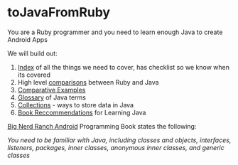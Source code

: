 # toJavaFromRuby
You are a Ruby programmer and you need to learn enough Java to create Android Apps

We will build out:

1. [Index](Index.md) of all the things we need to cover, has checklist so we know when its covered
1. High level [comparisons](Comparsion.md) between Ruby and Java
1. [Comparative Examples](CompartiveExamples.md)
1. [Glossary](Glossary.md) of Java terms
1. [Collections](Collections.md) - ways to store data in Java
1. [Book Reccommendations](Books.md) for Learning Java

[Big Nerd Ranch Android](https://www.goodreads.com/book/show/30654847-android-programming) Programming Book states the following:

*You need to be familiar with Java, including classes and objects, interfaces, listeners, packages, inner classes, anonymous inner classes, and generic classes*
